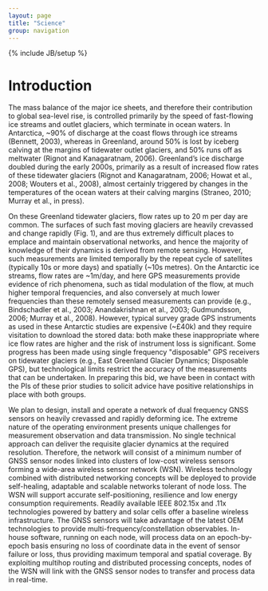 ```yaml
---
layout: page
title: "Science"
group: navigation
---
```

{% include JB/setup %}

Introduction
============

The mass balance of the major ice sheets, and therefore their contribution to global sea-level rise, is controlled primarily by the speed of fast-flowing ice streams and outlet glaciers, which terminate in ocean waters. In Antarctica, ~90% of discharge at the coast flows through ice streams (Bennett, 2003), whereas in Greenland, around 50% is lost by iceberg calving at the margins of tidewater outlet glaciers, and 50% runs off as meltwater (Rignot and Kanagaratnam, 2006). Greenland’s ice discharge doubled during the early 2000s, primarily as a result of increased flow rates of these tidewater glaciers (Rignot and Kanagaratnam, 2006; Howat et al., 2008; Wouters et al., 2008), almost certainly triggered by changes in the temperatures of the ocean waters at their calving margins (Straneo, 2010; Murray et al., in press).

On these Greenland tidewater glaciers, flow rates up to 20 m per day are common. The surfaces of such fast moving glaciers are heavily crevassed and change rapidly (Fig. 1), and are thus extremely difficult places to emplace and maintain observational networks, and hence the majority of knowledge of their dynamics is derived from remote sensing. However, such measurements are limited temporally by the repeat cycle of satellites (typically 10s or more days) and spatially (~10s metres). On the Antarctic ice streams, flow rates are ~1m/day, and here GPS measurements provide evidence of rich phenomena, such as tidal modulation of the flow, at much higher temporal frequencies, and also conversely at much lower frequencies than these remotely sensed measurements can provide (e.g., Bindschadler et al., 2003; Anandakrishnan et al., 2003; Gudmundsson, 2006; Murray et al., 2008). However, typical survey grade GPS instruments as used in these Antarctic studies are expensive (~£40k) and they require visitation to download the stored data: both make these inappropriate where ice flow rates are higher and the risk of instrument loss is significant. Some progress has been made using single frequency "disposable" GPS receivers on tidewater glaciers (e.g., East Greenland Glacier Dynamics; Disposable GPS), but technological limits restrict the accuracy of the measurements that can be undertaken. In preparing this bid, we have been in contact with the PIs of these prior studies to solicit advice have positive relationships in place with both groups.

We plan to design, install and operate a network of dual frequency GNSS sensors on heavily crevassed and rapidly deforming ice. The extreme nature of the operating environment presents unique challenges for measurement observation and data transmission. No single technical approach can deliver the requisite glacier dynamics at the required resolution. Therefore, the network will consist of a minimum number of GNSS sensor nodes linked into clusters of low-cost wireless sensors forming a wide-area wireless sensor network (WSN). Wireless technology combined with distributed networking concepts will be deployed to provide self-healing, adaptable and scalable networks tolerant of node loss. The WSN will support accurate self-positioning, resilience and low energy consumption requirements. Readily available IEEE 802.15x and .11x technologies powered by battery and solar cells offer a baseline wireless infrastructure. The GNSS sensors will take advantage of the latest OEM technologies to provide multi-frequency/constellation observables. In-house software, running on each node, will process data on an epoch-by-epoch basis ensuring no loss of coordinate data in the event of sensor failure or loss, thus providing maximum temporal and spatial coverage. By exploiting multihop routing and distributed processing concepts, nodes of the WSN will link with the GNSS sensor nodes to transfer and process data in real-time.
